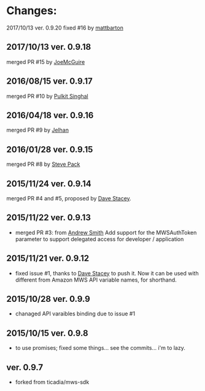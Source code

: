 Changes:
=======
2017/10/13 ver. 0.9.20
fixed #16 by [mattbarton](https://github.com/mattbarton)

2017/10/13 ver. 0.9.18
----------------------
merged PR #15 by [JoeMcGuire](https://github.com/JoeMcGuire)

2016/08/15 ver. 0.9.17
----------------------
merged PR #10 by [Pulkit Singhal](https://github.com/pulkitsinghal)

2016/04/18 ver. 0.9.16
----------------------
merged PR #9 by [Jelhan](https://github.com/jelhan)

2016/01/28 ver. 0.9.15
----------------------
merged PR #8 by [Steve Pack](https://github.com/stevenpack)

2015/11/24 ver. 0.9.14
----------------------
merged PR #4 and #5, proposed by [Dave Stacey](https://github.com/davestacey).

2015/11/22 ver. 0.9.13
----------------------
* merged PR #3:
from [Andrew Smith](https://github.com/emertechie)
Add support for the MWSAuthToken parameter to support delegated access for developer / application

2015/11/21 ver. 0.9.12
----------------------
* fixed issue #1, thanks to [Dave Stacey](https://github.com/davestacey) to push it.
Now it can be used with different from Amazon MWS API variable names, for shorthand.

2015/10/28 ver. 0.9.9
---------------------
* chanaged API varaibles binding due to issue #1

2015/10/15 ver. 0.9.8
---------------------
* to use promises;
fixed some things... see the commits... i'm to lazy.

ver. 0.9.7
----------
* forked from ticadia/mws-sdk
